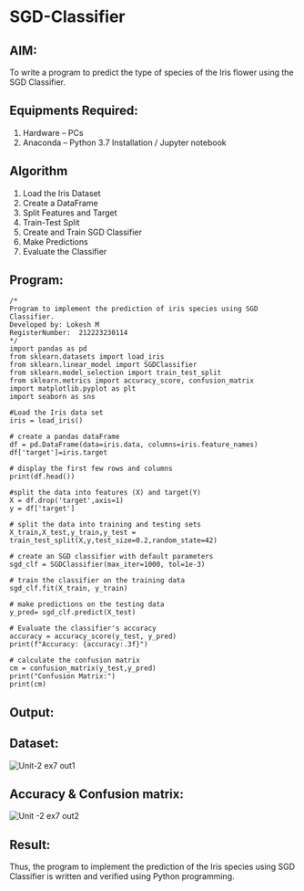 # SGD-Classifier
## AIM:
To write a program to predict the type of species of the Iris flower using the SGD Classifier.

## Equipments Required:
1. Hardware – PCs
2. Anaconda – Python 3.7 Installation / Jupyter notebook

## Algorithm
1. Load the Iris Dataset
2. Create a DataFrame
3. Split Features and Target
4. Train-Test Split
5. Create and Train SGD Classifier
6. Make Predictions
7. Evaluate the Classifier

   
## Program:
```
/*
Program to implement the prediction of iris species using SGD Classifier.
Developed by: Lokesh M
RegisterNumber:  212223230114
*/
import pandas as pd
from sklearn.datasets import load_iris
from sklearn.linear_model import SGDClassifier
from sklearn.model_selection import train_test_split
from sklearn.metrics import accuracy_score, confusion_matrix
import matplotlib.pyplot as plt
import seaborn as sns

#Load the Iris data set
iris = load_iris()

# create a pandas dataFrame
df = pd.DataFrame(data=iris.data, columns=iris.feature_names)
df['target']=iris.target

# display the first few rows and columns
print(df.head())

#split the data into features (X) and target(Y)
X = df.drop('target',axis=1)
y = df['target']

# split the data into training and testing sets
X_train,X_test,y_train,y_test = train_test_split(X,y,test_size=0.2,random_state=42)

# create an SGD classifier with default parameters
sgd_clf = SGDClassifier(max_iter=1000, tol=1e-3)

# train the classifier on the training data
sgd_clf.fit(X_train, y_train)

# make predictions on the testing data
y_pred= sgd_clf.predict(X_test)

# Evaluate the classifier's accuracy
accuracy = accuracy_score(y_test, y_pred)
print(f"Accuracy: {accuracy:.3f}")

# calculate the confusion matrix
cm = confusion_matrix(y_test,y_pred)
print("Confusion Matrix:")
print(cm)
```

## Output:
## Dataset:
![Unit-2 ex7 out1](https://github.com/user-attachments/assets/d7164e67-3f91-4a51-b3d9-4269522752c5)

## Accuracy & Confusion matrix:
![Unit -2 ex7 out2](https://github.com/user-attachments/assets/6c63ba0d-53ac-4f86-b39b-dae47682798c)


## Result:
Thus, the program to implement the prediction of the Iris species using SGD Classifier is written and verified using Python programming.
